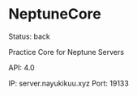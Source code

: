 # NeptuneCore

Status: back

Practice Core for Neptune Servers

API: 4.0

IP: server.nayukikuu.xyz 
Port: 19133
